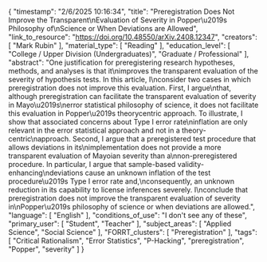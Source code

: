 {
    "timestamp": "2/6/2025 10:16:34",
    "title": "Preregistration Does Not Improve the Transparent\nEvaluation of Severity in Popper\u2019s Philosophy of\nScience or When Deviations are Allowed",
    "link_to_resource": "https://doi.org/10.48550/arXiv.2408.12347",
    "creators": [
        "Mark Rubin"
    ],
    "material_type": [
        "Reading"
    ],
    "education_level": [
        "College / Upper Division (Undergraduates)",
        "Graduate / Professional"
    ],
    "abstract": "One justification for preregistering research hypotheses, methods, and analyses is that it\nimproves the transparent evaluation of the severity of hypothesis tests. In this article, I\nconsider two cases in which preregistration does not improve this evaluation. First, I argue\nthat, although preregistration can facilitate the transparent evaluation of severity in Mayo\u2019s\nerror statistical philosophy of science, it does not facilitate this evaluation in Popper\u2019s theorycentric approach. To illustrate, I show that associated concerns about Type I error rate\ninflation are only relevant in the error statistical approach and not in a theory-centric\napproach. Second, I argue that a preregistered test procedure that allows deviations in its\nimplementation does not provide a more transparent evaluation of Mayoian severity than a\nnon-preregistered procedure. In particular, I argue that sample-based validity-enhancing\ndeviations cause an unknown inflation of the test procedure\u2019s Type I error rate and,\nconsequently, an unknown reduction in its capability to license inferences severely. I\nconclude that preregistration does not improve the transparent evaluation of severity in\nPopper\u2019s philosophy of science or when deviations are allowed.",
    "language": [
        "English"
    ],
    "conditions_of_use": "I don't see any of these",
    "primary_user": [
        "Student",
        "Teacher"
    ],
    "subject_areas": [
        "Applied Science",
        "Social Science"
    ],
    "FORRT_clusters": [
        "Preregistration"
    ],
    "tags": [
        "Critical Rationalism",
        "Error Statistics",
        "P-Hacking",
        "preregistration",
        "Popper",
        "severity"
    ]
}